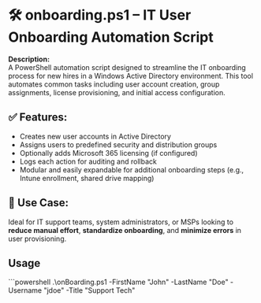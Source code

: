 <h1>🛠️ onboarding.ps1 – IT User Onboarding Automation Script</h1>

<p><strong>Description:</strong><br>
A PowerShell automation script designed to streamline the IT onboarding process for new hires in a Windows Active Directory environment. This tool automates common tasks including user account creation, group assignments, license provisioning, and initial access configuration.</p>

<h2>✅ Features:</h2>
<ul>
  <li>Creates new user accounts in Active Directory</li>
  <li>Assigns users to predefined security and distribution groups</li>
  <li>Optionally adds Microsoft 365 licensing (if configured)</li>
  <li>Logs each action for auditing and rollback</li>
  <li>Modular and easily expandable for additional onboarding steps (e.g., Intune enrollment, shared drive mapping)</li>
</ul>

<h2>💼 Use Case:</h2>
<p>Ideal for IT support teams, system administrators, or MSPs looking to <strong>reduce manual effort</strong>, <strong>standardize onboarding</strong>, and <strong>minimize errors</strong> in user provisioning.</p>

<h2> Usage </h2> 
```powershell
.\onBoarding.ps1 -FirstName "John" -LastName "Doe" -Username "jdoe" -Title "Support Tech"
